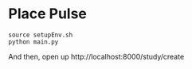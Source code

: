 Place Pulse
============

    source setupEnv.sh
    python main.py

And then, open up http://localhost:8000/study/create